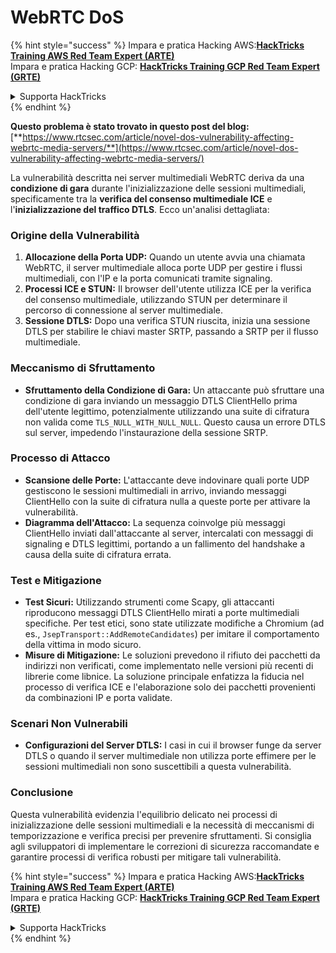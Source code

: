 # WebRTC DoS

{% hint style="success" %}
Impara e pratica Hacking AWS:<img src="../../.gitbook/assets/arte.png" alt="" data-size="line">[**HackTricks Training AWS Red Team Expert (ARTE)**](https://training.hacktricks.xyz/courses/arte)<img src="../../.gitbook/assets/arte.png" alt="" data-size="line">\
Impara e pratica Hacking GCP: <img src="../../.gitbook/assets/grte.png" alt="" data-size="line">[**HackTricks Training GCP Red Team Expert (GRTE)**<img src="../../.gitbook/assets/grte.png" alt="" data-size="line">](https://training.hacktricks.xyz/courses/grte)

<details>

<summary>Supporta HackTricks</summary>

* Controlla i [**piani di abbonamento**](https://github.com/sponsors/carlospolop)!
* **Unisciti al** 💬 [**gruppo Discord**](https://discord.gg/hRep4RUj7f) o al [**gruppo telegram**](https://t.me/peass) o **seguici** su **Twitter** 🐦 [**@hacktricks\_live**](https://twitter.com/hacktricks\_live)**.**
* **Condividi trucchi di hacking inviando PR ai** [**HackTricks**](https://github.com/carlospolop/hacktricks) e [**HackTricks Cloud**](https://github.com/carlospolop/hacktricks-cloud) repos di github.

</details>
{% endhint %}

**Questo problema è stato trovato in questo post del blog:** [**https://www.rtcsec.com/article/novel-dos-vulnerability-affecting-webrtc-media-servers/**](https://www.rtcsec.com/article/novel-dos-vulnerability-affecting-webrtc-media-servers/)

La vulnerabilità descritta nei server multimediali WebRTC deriva da una **condizione di gara** durante l'inizializzazione delle sessioni multimediali, specificamente tra la **verifica del consenso multimediale ICE** e l'**inizializzazione del traffico DTLS**. Ecco un'analisi dettagliata:

### Origine della Vulnerabilità

1. **Allocazione della Porta UDP:** Quando un utente avvia una chiamata WebRTC, il server multimediale alloca porte UDP per gestire i flussi multimediali, con l'IP e la porta comunicati tramite signaling.
2. **Processi ICE e STUN:** Il browser dell'utente utilizza ICE per la verifica del consenso multimediale, utilizzando STUN per determinare il percorso di connessione al server multimediale.
3. **Sessione DTLS:** Dopo una verifica STUN riuscita, inizia una sessione DTLS per stabilire le chiavi master SRTP, passando a SRTP per il flusso multimediale.

### Meccanismo di Sfruttamento

* **Sfruttamento della Condizione di Gara:** Un attaccante può sfruttare una condizione di gara inviando un messaggio DTLS ClientHello prima dell'utente legittimo, potenzialmente utilizzando una suite di cifratura non valida come `TLS_NULL_WITH_NULL_NULL`. Questo causa un errore DTLS sul server, impedendo l'instaurazione della sessione SRTP.

### Processo di Attacco

* **Scansione delle Porte:** L'attaccante deve indovinare quali porte UDP gestiscono le sessioni multimediali in arrivo, inviando messaggi ClientHello con la suite di cifratura nulla a queste porte per attivare la vulnerabilità.
* **Diagramma dell'Attacco:** La sequenza coinvolge più messaggi ClientHello inviati dall'attaccante al server, intercalati con messaggi di signaling e DTLS legittimi, portando a un fallimento del handshake a causa della suite di cifratura errata.

### Test e Mitigazione

* **Test Sicuri:** Utilizzando strumenti come Scapy, gli attaccanti riproducono messaggi DTLS ClientHello mirati a porte multimediali specifiche. Per test etici, sono state utilizzate modifiche a Chromium (ad es., `JsepTransport::AddRemoteCandidates`) per imitare il comportamento della vittima in modo sicuro.
* **Misure di Mitigazione:** Le soluzioni prevedono il rifiuto dei pacchetti da indirizzi non verificati, come implementato nelle versioni più recenti di librerie come libnice. La soluzione principale enfatizza la fiducia nel processo di verifica ICE e l'elaborazione solo dei pacchetti provenienti da combinazioni IP e porta validate.

### Scenari Non Vulnerabili

* **Configurazioni del Server DTLS:** I casi in cui il browser funge da server DTLS o quando il server multimediale non utilizza porte effimere per le sessioni multimediali non sono suscettibili a questa vulnerabilità.

### Conclusione

Questa vulnerabilità evidenzia l'equilibrio delicato nei processi di inizializzazione delle sessioni multimediali e la necessità di meccanismi di temporizzazione e verifica precisi per prevenire sfruttamenti. Si consiglia agli sviluppatori di implementare le correzioni di sicurezza raccomandate e garantire processi di verifica robusti per mitigare tali vulnerabilità.

{% hint style="success" %}
Impara e pratica Hacking AWS:<img src="../../.gitbook/assets/arte.png" alt="" data-size="line">[**HackTricks Training AWS Red Team Expert (ARTE)**](https://training.hacktricks.xyz/courses/arte)<img src="../../.gitbook/assets/arte.png" alt="" data-size="line">\
Impara e pratica Hacking GCP: <img src="../../.gitbook/assets/grte.png" alt="" data-size="line">[**HackTricks Training GCP Red Team Expert (GRTE)**<img src="../../.gitbook/assets/grte.png" alt="" data-size="line">](https://training.hacktricks.xyz/courses/grte)

<details>

<summary>Supporta HackTricks</summary>

* Controlla i [**piani di abbonamento**](https://github.com/sponsors/carlospolop)!
* **Unisciti al** 💬 [**gruppo Discord**](https://discord.gg/hRep4RUj7f) o al [**gruppo telegram**](https://t.me/peass) o **seguici** su **Twitter** 🐦 [**@hacktricks\_live**](https://twitter.com/hacktricks\_live)**.**
* **Condividi trucchi di hacking inviando PR ai** [**HackTricks**](https://github.com/carlospolop/hacktricks) e [**HackTricks Cloud**](https://github.com/carlospolop/hacktricks-cloud) repos di github.

</details>
{% endhint %}
